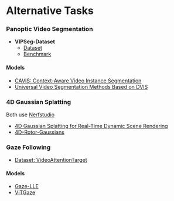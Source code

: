 # Alternative Tasks

### Panoptic Video Segmentation

- **VIPSeg-Dataset**
  - [Dataset](https://github.com/vipseg-dataset/vipseg-dataset)
  - [Benchmark](https://paperswithcode.com/sota/video-panoptic-segmentation-on-vipseg)

#### Models

- [CAVIS: Context-Aware Video Instance Segmentation](https://github.com/Seung-Hun-Lee/CAVIS?tab=readme-ov-file)
- [Universal Video Segmentation Methods Based on DVIS](https://github.com/zhang-tao-whu/DVIS_Plus)

### 4D Gaussian Splatting

Both use [Nerfstudio](https://docs.nerf.studio)

- [4D Gaussian Splatting for Real-Time Dynamic Scene Rendering](https://guanjunwu.github.io/4dgs/)
- [4D-Rotor-Gaussians](https://github.com/weify627/4D-Rotor-Gaussians)

### Gaze Following

- [Dataset: VideoAttentionTarget](https://github.com/ejcgt/attention-target-detection)

#### Models

- [Gaze-LLE](https://github.com/fkryan/gazelle?tab=readme-ov-file)
- [ViTGaze](https://github.com/hustvl/vitgaze)
